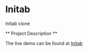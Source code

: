 # Initab
Initab clone

** Project Description **

The live demo can be found at [Initab](https://ashiyaman.github.io/Initab/)
